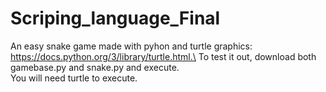 # Scriping_language_Final
An easy snake game made with pyhon and turtle graphics: https://docs.python.org/3/library/turtle.html.\
To test it out, download both gamebase.py and snake.py and execute.\
You will need turtle to execute.
